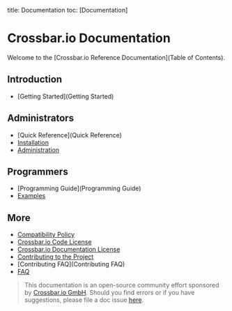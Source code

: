 title: Documentation
toc: [Documentation]

# Crossbar.io Documentation

Welcome to the [Crossbar.io Reference Documentation](Table of Contents).

## Introduction

* [Getting Started](Getting Started)

## Administrators

* [Quick Reference](Quick Reference)
* [Installation](Installation)
* [Administration](Administration)

## Programmers

* [Programming Guide](Programming Guide)
* [Examples](Examples)

## More

* [Compatibility Policy](Compatibility-Policy)
* [Crossbar.io Code License](Crossbar-License)
* [Crossbar.io Documentation License](Documentation-License)
* [Contributing to the Project](https://github.com/crossbario/crossbar/blob/master/CONTRIBUTING.md)
* [Contributing FAQ](Contributing FAQ)
* [FAQ](FAQ)

> This documentation is an open-source community effort sponsored by [Crossbar.io GmbH](http://crossbario.com). Should you find errors or if you have suggestions, please file a doc issue [here](https://github.com/crossbario/crossbar/issues/new).
